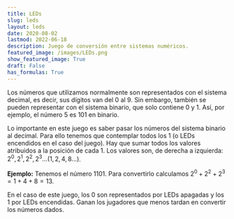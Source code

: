 ```yaml
---
title: LEDs
slug: leds
layout: leds
date: 2020-08-02
lastmod: 2022-06-18
description: Juego de conversión entre sistemas numéricos.
featured_image: /images/LEDs.png
show_featured_image: True
draft: False
has_formulas: True
---
```

Los números que utilizamos normalmente son representados con el sistema decimal, es decir, sus dígitos van del 0 al 9. Sin embargo, también se pueden representar con el sistema binario, que solo contiene 0 y 1. Así, por ejemplo, el número 5 es 101 en binario.

Lo importante en este juego es saber pasar los números del sistema binario al decimal. Para ello tenemos que contemplar todos los 1 (o LEDs encendidos en el caso del juego). Hay que sumar todos los valores atribuidos a la posición de cada 1. Los valores son, de derecha a izquierda: $2^0, 2^1, 2^2, 2^3... (1, 2, 4, 8 ...)$.

**Ejemplo:** Tenemos el número 1101. Para convertirlo calculamos $2^0 + 2^2 + 2^3 = 1 + 4 + 8 = 13$.

En el caso de este juego, los 0 son representados por LEDs apagadas y los 1 por LEDs encendidas. Ganan los jugadores que menos tardan en convertir los números dados. 